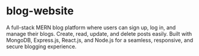 # blog-website
A full-stack MERN blog platform where users can sign up, log in, and manage their blogs. Create, read, update, and delete posts easily. Built with MongoDB, Express.js, React.js, and Node.js for a seamless, responsive, and secure blogging experience.
